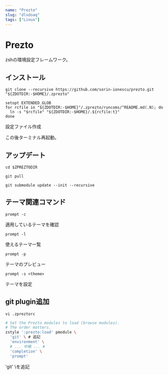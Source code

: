 ```yaml
---
name: "Prezto"
slug: "dlxdoaq"
tags: ["Linux"]
---
```


# Prezto
zshの環境設定フレームワーク。


## インストール

```
git clone --recursive https://github.com/sorin-ionescu/prezto.git "${ZDOTDIR:-$HOME}/.zprezto"
```

```
setopt EXTENDED_GLOB
for rcfile in "${ZDOTDIR:-$HOME}"/.zprezto/runcoms/^README.md(.N); do
  ln -s "$rcfile" "${ZDOTDIR:-$HOME}/.${rcfile:t}"
done
```

設定ファイル作成

この後ターミナル再起動。


## アップデート

```
cd $ZPREZTODIR
```

```
git pull
```

```
git submodule update --init --recursive
```


## テーマ関連コマンド

```
prompt -c
```

適用しているテーマを確認

```
prompt -l
```

使えるテーマ一覧

```
prompt -p
```

テーマのプレビュー

```
prompt -s <theme>
```

テーマを設定


## git plugin追加

```
vi .zpreztorc
```

```bash
# Set the Prezto modules to load (browse modules).
# The order matters.
zstyle ':prezto:load' pmodule \
  'git' \ # 追記
  'environment' \
  # ... 中略 ... #
  'completion' \
  'prompt'
```

'git' \を追記

